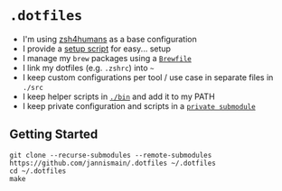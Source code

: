 # `.dotfiles`

* I'm using [zsh4humans](https://github.com/romkatv/zsh4humans) as a base configuration
* I provide a [setup script](./setup/setup) for easy... setup
* I manage my `brew` packages using a [`Brewfile`](./setup/Brewfile)
* I link my dotfiles (e.g. `.zshrc`) into `~`
* I keep custom configurations per tool / use case in separate files in `./src`
* I keep helper scripts in [`./bin`](./bin) and add it to my PATH
* I keep private configuration and scripts in a [`private submodule`](./private)

## Getting Started

```console
git clone --recurse-submodules --remote-submodules https://github.com/jannismain/.dotfiles ~/.dotfiles
cd ~/.dotfiles
make
```
